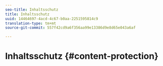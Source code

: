 ```yaml
---
seo-title: Inhaltsschutz
title: Inhaltsschutz
uuid: 14464697-4acd-4c67-b0aa-2251595814c9
translation-type: tm+mt
source-git-commit: 557f42cd9a6f356aa99e13386d9e8d65e043a6af

---
```



# Inhaltsschutz {#content-protection}

